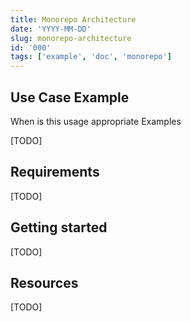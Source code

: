 ```yaml
---
title: Monorepo Architecture
date: 'YYYY-MM-DD'
slug: monorepo-architecture
id: '000'
tags: ['example', 'doc', 'monorepo']
---
```


## Use Case Example

When is this usage appropriate
Examples

[TODO]

## Requirements

[TODO]

## Getting started

[TODO]

## Resources

[TODO]
